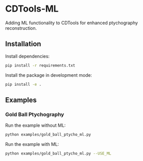 # CDTools-ML

Adding ML functionality to CDTools for enhanced ptychography reconstruction.

## Installation

Install dependencies:
```bash
pip install -r requirements.txt
```

Install the package in development mode:
```bash
pip install -e .
```

## Examples

### Gold Ball Ptychography

Run the example without ML:
```bash
python examples/gold_ball_ptycho_ml.py
```

Run the example with ML:
```bash
python examples/gold_ball_ptycho_ml.py --USE_ML
```
